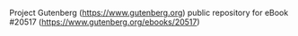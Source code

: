 Project Gutenberg (https://www.gutenberg.org) public repository for eBook #20517 (https://www.gutenberg.org/ebooks/20517)
